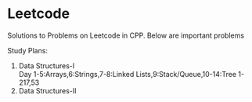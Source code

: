 # Leetcode
Solutions to Problems on Leetcode in CPP.
Below are important problems

Study Plans:
1. Data Structures-I                    
   Day 1-5:Arrays,6:Strings,7-8:Linked Lists,9:Stack/Queue,10-14:Tree
   1-217,53
2. Data Structures-II
  
